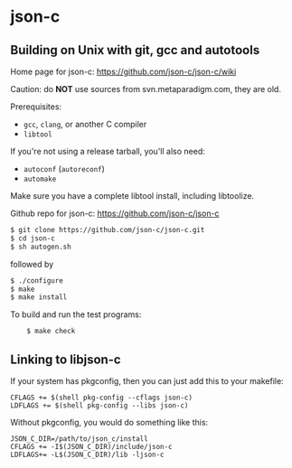 json-c
======

Building on Unix with git, gcc and autotools
--------------------------------------------

Home page for json-c: https://github.com/json-c/json-c/wiki

Caution: do **NOT** use sources from svn.metaparadigm.com, they are old.

Prerequisites:

 - `gcc`, `clang`, or another C compiler
 - `libtool`

If you're not using a release tarball, you'll also need:

 - `autoconf` (`autoreconf`)
 - `automake`

Make sure you have a complete libtool install, including libtoolize.

Github repo for json-c: https://github.com/json-c/json-c

```bash
$ git clone https://github.com/json-c/json-c.git
$ cd json-c
$ sh autogen.sh
```

followed by

```bash
$ ./configure
$ make
$ make install
```

To build and run the test programs:

```bash
    $ make check
```

Linking to libjson-c
--------------------

If your system has pkgconfig,
then you can just add this to your makefile:

```make
CFLAGS += $(shell pkg-config --cflags json-c)
LDFLAGS += $(shell pkg-config --libs json-c)
```

Without pkgconfig, you would do something like this:

```make
JSON_C_DIR=/path/to/json_c/install
CFLAGS += -I$(JSON_C_DIR)/include/json-c
LDFLAGS+= -L$(JSON_C_DIR)/lib -ljson-c
```
